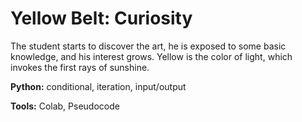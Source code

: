 # Yellow Belt: Curiosity
 
The student starts to discover the art, he is exposed to some basic knowledge, and his interest grows. Yellow is the color of light, which invokes the first rays of sunshine.

**Python:** conditional, iteration, input/output 

**Tools:** Colab, Pseudocode
